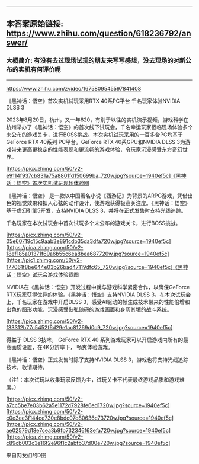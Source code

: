 ----------------------------------------
## 本答案原始链接: https://www.zhihu.com/question/618236792/answer/
### 大概简介: 有没有去过现场试玩的朋友来写写感想，没去现场的对新公布的实机有何评价呢
----------------------------------------
https://www.zhihu.com/zvideo/1675809545597841408

《黑神话：悟空》首次实机试玩采用RTX 40系PC平台 千名玩家体验NVIDIA DLSS 3

2023年8月20日，杭州，又一年820，有别于以往的实机演示视频，游戏科学在杭州举办了《黑神话：悟空》的首次线下试玩会，千名幸运玩家莅临现场体验多个未公布的游戏关卡，进行BOSS挑战。本次实机试玩采用的一百多台PC均基于GeForce RTX 40系列 PC平台。GeForce RTX 40系GPU和NVIDIA DLSS 3为游戏带来更高更稳定的性能表现和更流畅的游戏体验，令玩家沉浸感受东方奇幻世界。

[https://picx.zhimg.com/50/v2-e9114f937cb831a75a8801fd150699ba_720w.jpg?source=1940ef5c]《黑神话：悟空》首次实机试玩现场体验图

《黑神话：悟空》 是一款以中国著名小说《西游记》为背景的ARPG游戏，凭借出色的视觉效果和扣人心弦的动作设计，使游戏获得极高关注度。《黑神话：悟空》基于虚幻引擎5开发，支持NVIDIA DLSS 3，并将在正式发售时支持光线追踪。

千名玩家在本次试玩会中首次试玩多个未公布的游戏关卡，进行BOSS挑战。

[https://picx.zhimg.com/50/v2-05e60719c15c9aab3e891cdb35da3dfa720w.jpg?source=1940ef5c][https://pica.zhimg.com/50/v2-18ef185a01371f69a6b55c6ea8bea687720w.jpg?source=1940ef5c][https://pic1.zhimg.com/50/v2-177061f8be644e03b26bad47119dfc65_720w.jpg?source=1940ef5c]《黑神话：悟空》试玩会游戏体验截图

NVIDIA在《黑神话：悟空》开发过程中就与游戏科学紧密合作，以确保GeForce RTX玩家获得优异的体验。《黑神话：悟空》支持NVIDIA DLSS 3，在本次试玩会上，千名玩家在游戏中开启DLSS 3，感受AI驱动的帧生成技术带来的性能倍增和出色的图形功能，沉浸感受恢弘磅礴的游戏画面和身历其境的战斗系统。

[https://pica.zhimg.com/50/v2-f33312b77c5452f6d29e1ac81269d0c9_720w.jpg?source=1940ef5c]

得益于 DLSS 3技术， GeForce RTX 40 系列游戏玩家可以开启游戏内所有的最高画质设置，在4K分辨率下， 畅爽体验游戏。

《黑神话：悟空》正式发售时除了支持NVIDIA DLSS 3，游戏也将支持光线追踪技术，敬请期待。

（注1：本次试玩以收集玩家反馈为主，试玩关卡不代表最终游戏品质和游戏难度。）



[https://picx.zhimg.com/50/v2-a7cc5be7e03b62a5e1172d7928fe6ed1720w.jpg?source=1940ef5c][https://picx.zhimg.com/50/v2-c0e3ee3f144ce730e8bdc07d80636c73720w.jpg?source=1940ef5c][https://picx.zhimg.com/50/v2-ae02579d18e7cea3b9fb732346f63efa720w.jpg?source=1940ef5c][https://pica.zhimg.com/50/v2-c89cb003c3e16f2e96f1c2abfb37d00e720w.jpg?source=1940ef5c]

来自网友们的D图